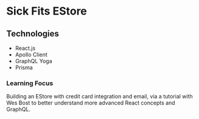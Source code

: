 # Sick Fits EStore

## Technologies

- React.js
- Apollo Client
- GraphQL Yoga
- Prisma

### Learning Focus

Building an EStore with credit card integration and email, via a tutorial with Wes Bost to better understand more advanced React concepts and GraphQL.
